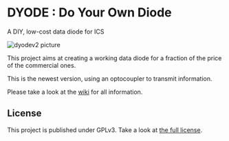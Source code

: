 # DYODE : Do Your Own Diode

A DIY, low-cost data diode for ICS

![dyodev2 picture](dyode_v2_final.JPG)

This project aims at creating a working data diode for a fraction of the price of the commercial ones.

This is the newest version, using an optocoupler to transmit information.

Please take a look at the [wiki](https://github.com/wavestone-cdt/dyode/wiki) for all information.

## License
This project is published under GPLv3.
Take a look at [the full license](LICENSE).
